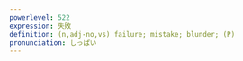```yaml
---
powerlevel: 522
expression: 失敗
definition: (n,adj-no,vs) failure; mistake; blunder; (P)
pronunciation: しっぱい
---
```

